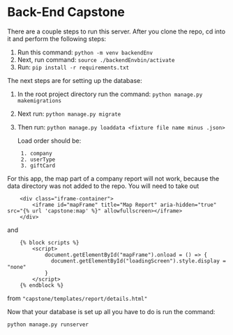 # Back-End Capstone
There are a couple steps to run this server. After you clone the repo, cd into it and perform the following steps:
1. Run this command: ```python -m venv backendEnv```
2. Next, run command: ```source ./backendEnvbin/activate```
3. Run: ```pip install -r requirements.txt```


The next steps are for setting up the database:
1. In the root project directory run the command: ```python manage.py makemigrations```
2. Next run: ```python manage.py migrate```
3. Then run: ```python manage.py loaddata <fixture file name minus .json>```
    
    Load order should be:
       
        1. company
        2. userType
        3. giftCard

For this app, the map part of a company report will not work, because the data directory was not added to the repo. You will need to take out 

        <div class="iframe-container">
            <iframe id="mapFrame" title="Map Report" aria-hidden="true" src="{% url 'capstone:map' %}" allowfullscreen></iframe>
        </div>
  
 and
        
        {% block scripts %}
            <script>
                document.getElementById("mapFrame").onload = () => {
                  document.getElementById("loadingScreen").style.display = "none"
                }
            </script>
        {% endblock %}
from
         ```"capstone/templates/report/details.html"```
  
Now that your database is set up all you have to do is run the command:

```python manage.py runserver```

